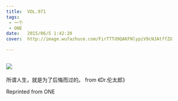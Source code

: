 ```yaml
---
title:	VOL.971
tags:
 - 一个
 - ONE
date:	2015/06/5 1:42:20
cover:	http://image.wufazhuce.com/FirTTTd9QAKFNlypiV9cNJAtffZU

---
```

![](http://image.wufazhuce.com/FirTTTd9QAKFNlypiV9cNJAtffZU)
---

所谓人生，就是为了后悔而过的。 from 《Dr.伦太郎》
 
Reprinted from ONE
